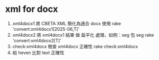 # xml for docx

1. xml4docx1
   將 CBETA XML 簡化為適合 docx 使用
   rake 'convert:xml4docx1[2025-06,T]'
2. xml4docx2
   將 xml4docx1 結果 做 扁平化 處理，如例：seg 包 seg
   rake 'convert:xml4docx2[T]'
3. check:xml4docx
   檢查 xml4docx 正確性
   rake check:xml4docx
4. 給 heven 比對 text 正確性
